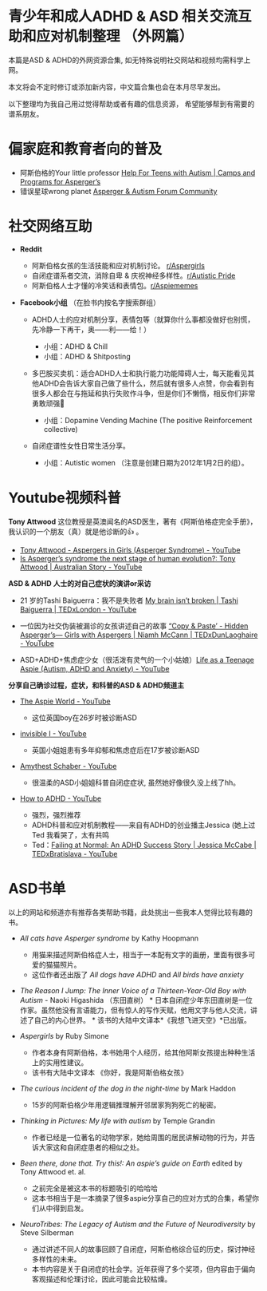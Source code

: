 青少年和成人ADHD & ASD 相关交流互助和应对机制整理 （外网篇）
====

本篇是ASD & ADHD的外网资源合集, 如无特殊说明社交网站和视频均需科学上网。

本文将会不定时修订或添加新内容，中文篇合集也会在本月尽早发出。

以下整理均为我自己用过觉得帮助或者有趣的信息资源， 希望能够帮到有需要的谱系朋友。

# **偏家庭和教育者向的普及**
* 阿斯伯格的Your little professor [Help For Teens with Autism | Camps and Programs for Asperger’s](https://www.yourlittleprofessor.com/)
* 错误星球wrong planet [Asperger & Autism Forum Community](https://wrongplanet.net/)

# **社交网络互助**
* **Reddit**
	* 阿斯伯格女孩的生活技能和应对机制讨论。 [r/Aspergirls](https://www.reddit.com/r/aspergirls/)
	* 自闭症谱系者交流，消除自卑 & 庆祝神经多样性。[r/Autistic Pride](https://www.reddit.com/r/AutisticPride/)
	* 阿斯伯格人士才懂的冷笑话和表情包。[r/Aspiememes](https://www.reddit.com/r/aspiememes/)

* **Facebook小组**
（在脸书内按名字搜索群组）
	* ADHD人士的应对机制分享，表情包等（就算你什么事都没做好也别慌，先冷静一下再干，奥——利——给！）
		* 小组：ADHD & Chill
		* 小组：ADHD & Shitposting
		
	* 多巴胺买卖机：适合ADHD人士和执行能力功能障碍人士，每天能看见其他ADHD会告诉大家自己做了些什么，然后就有很多人点赞，你会看到有很多人都会在与拖延和执行失败作斗争，但是你们不懒惰，相反你们非常勇敢顽强💪
		* 小组：Dopamine Vending Machine (The positive Reinforcement collective)	
		
	* 自闭症谱性女性日常生活分享。
		* 小组：Autistic women （注意是创建日期为2012年1月2日的组）。
		
# **Youtube视频科普**
**Tony Attwood**
这位教授是英澳闻名的ASD医生，著有《阿斯伯格症完全手册》，我认识的一个朋友（真）就是他诊断的👍 。
*  [Tony Attwood - Aspergers in Girls (Asperger Syndrome) - YouTube](https://www.youtube.com/watch?v=wfOHnt4PMFo&t=548s)
*  [Is Asperger’s syndrome the next stage of human evolution?: Tony Attwood | Australian Story - YouTube](https://www.youtube.com/watch?v=vdQDvLXLqiM)

 **ASD & ADHD 人士的对自己症状的演讲or采访**
* 21 岁的Tashi Baiguerra：我不是失败者 [My brain isn’t broken | Tashi Baiguerra | TEDxLondon - YouTube](https://www.youtube.com/watch?v=D8j1fcQiyBU) 
		
* 一位因为社交伪装被漏诊的女孩讲述自己的故事 [“Copy & Paste’ - Hidden Asperger’s— Girls with Aspergers | Niamh McCann | TEDxDunLaoghaire - YouTube](https://www.youtube.com/watch?v=QY2ctCuTWPw&t=30s)

* ASD+ADHD+焦虑症少女（很活泼有灵气的一个小姑娘）[Life as a Teenage Aspie (Autism, ADHD and Anxiety) - YouTube](https://www.youtube.com/watch?v=D4Hapmm9YiY) 
	
**分享自己确诊过程，症状，和科普的ASD & ADHD频道主**
*  [The Aspie World - YouTube](https://www.youtube.com/user/AspieWorld1)
	*  这位英国boy在26岁时被诊断ASD 

* [invisible I - YouTube](https://www.youtube.com/channel/UC2_a05o1pW4fr9SzlyMv8OA)
	* 英国小姐姐患有多年抑郁和焦虑症后在17岁被诊断ASD 
	
* [Amythest Schaber - YouTube](https://www.youtube.com/user/neurowonderful)
	* 很温柔的ASD小姐姐科普自闭症症状, 虽然她好像很久没上线了hh。

* [How to ADHD - YouTube](https://www.youtube.com/channel/UC-nPM1_kSZf91ZGkcgy_95Q)
	* 强烈，强烈推荐
	* ADHD科普和应对机制教程——来自有ADHD的创业播主Jessica (她上过Ted 我看哭了，太有共鸣  
	* Ted：[Failing at Normal: An ADHD Success Story | Jessica McCabe | TEDxBratislava - YouTube](https://www.youtube.com/watch?v=JiwZQNYlGQI)
	
# **ASD书单**
以上的网站和频道亦有推荐各类帮助书籍，此处挑出一些我本人觉得比较有趣的书。

 * *All cats have Asperger syndrome* by Kathy Hoopmann
	* 用猫来描述阿斯伯格症人士，相当于一本配有文字的画册，里面有很多可爱的猫猫照片。
	* 这位作者还出版了 *All dogs have ADHD*  and *All birds have anxiety*
	
 * *The Reason I Jump: The Inner Voice of a Thirteen-Year-Old Boy with Autism* -  Naoki Higashida （东田直树）
		* 日本自闭症少年东田直树是一位作家。虽然他没有言语能力，但有惊人的写作天赋，他用文字与他人交流，讲述了自己的内心世界。
		* 该书的大陆中文译本*《我想飞进天空》*已出版。
		
* *Aspergirls* by Ruby Simone 
	* 作者本身有阿斯伯格，本书她用个人经历，给其他阿斯女孩提出种种生活上的实用性建议。
	* 该书有大陆中文译本 《你好，我是阿斯伯格女孩》

* *The curious incident of the dog in the night-time*  by Mark Haddon
	* 15岁的阿斯伯格少年用逻辑推理解开邻居家狗狗死亡的秘密。
	
* *Thinking in Pictures: My life with autism* by Temple Grandin
	* 作者已经是一位著名的动物学家，她给周围的居民讲解动物的行为，并告诉大家这和自闭症患者的相似之处。
	
* *Been there, done that. Try this!: An aspie’s guide on Earth* edited by Tony Attwood et. al. 
	* 之前完全是被这本书的标题吸引的哈哈哈
	* 这本书相当于是一本摘录了很多aspie分享自己的应对方式的合集，希望你们从中得到启发。

* *NeuroTribes: The Legacy of Autism and the Future of Neurodiversity* by  Steve Silberman
	* 通过讲述不同人的故事回顾了自闭症，阿斯伯格综合征的历史，探讨神经多样性的未来。
	* 本书内容是关于自闭症的社会学。近年获得了多个奖项，但内容由于偏向客观描述和伦理讨论，因此可能会比较枯燥。
	
